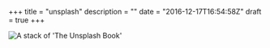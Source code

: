 +++
title = "unsplash"
description = ""
date = "2016-12-17T16:54:58Z"
draft = true
+++

![A stack of 'The Unsplash Book'](/images/post/fly-by-unsplash.jpg)
